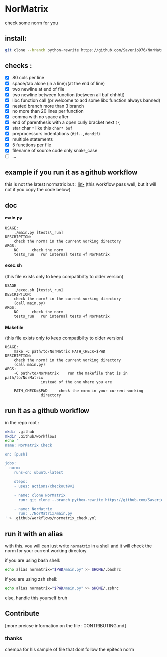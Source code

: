 # NorMatrix
check some norm for you

## install:
```bash
git clone --branch python-rewrite https://github.com/Saverio976/NorMatrix.git
```

## checks :

- [x] 80 cols per line
- [x] space/tab alone (in a line)/(at the end of line)
- [x] two newline at end of file
- [x] two newline between function (between all buf chhhtt)
- [x] libc function call (pr welcome to add some libc function always banned)
- [x] nested branch more than 3 branch
- [x] no more than 20 lines per function
- [x] comma with no space after
- [x] end of parenthesis with a open curly bracket next `){`
- [x] star char `*` like this `char* buf`
- [x] preprocessors indentations (`#if..`, `#endif`)
- [x] multiple statements
- [x] 5 functions per file
- [x] filename of source code only snake\_case
- [ ] ...

## example if you run it as a github workflow
this is not the latest normatrix but :
[link](https://github.com/Saverio976/NorMatrix/runs/4743596186?check_suite_focus=true)
(this workflow pass well, but it will not if you copy the code below)

## doc
#### main.py
```
USAGE:
	./main.py [tests\_run]
DESCRIPTION:
	check the norm! in the current working directory
ARGS:
	NO		check the norm
	tests_run	run internal tests of NorMatrix
```
#### exec.sh
(this file exists only to keep compatibility to older version)
```
USAGE
	./exec.sh [tests\_run]
DESCRIPTION:
	check the norm! in the current working directory
	(call main.py)
ARGS:
	NO		check the norm
	tests_run	run internal tests of NorMatrix
```
#### Makefile
(this file exists only to keep compatibility to older version)
```
USAGE:
	make -C path/to/NorMatrix PATH_CHECK=$PWD
DESCRIPTION:
	check the norm! in the current working directory
	(call main.py)
ARGS:
	-C path/to/NorMatrix 	run the makefile that is in path/to/NorMatrix
				instead of the one where you are

	PATH_CHECK=$PWD		check the norm in your current working
				directory
```

## run it as a github workflow
in the repo root :
```bash
mkdir .github
mkdir .github/workflows
echo '
name: NorMatrix Check

on: [push]

jobs:
  norm:
    runs-on: ubuntu-latest

    steps:
    - uses: actions/checkout@v2

    - name: clone NorMatrix
      run: git clone --branch python-rewrite https://github.com/Saverio976/NorMatrix.git

    - name: NorMatrix
      run: ./NorMatrix/main.py
' > .github/workflows/normatrix_check.yml
```

## run it with an alias
with this, you will can just write `normatrix` in a shell and it will check
the norm for your current working directory

if you are using bash shell:
```bash
echo alias normatrix="$PWD/main.py" >> $HOME/.bashrc
```
if you are using zsh shell:
```bash
echo alias normatrix="$PWD/main.py" >> $HOME/.zshrc
```
else, handle this yourself bruh

## Contribute
[more preicse information on the file : CONTRIBUTING.md]

### thanks
chempa for his sample of file that dont follow the epitech norm
